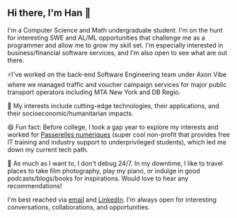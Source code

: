 ## Hi there, I'm Han 👋

<!--
**hannguyen0712/hannguyen0712** is a ✨ _special_ ✨ repository because its `README.md` (this file) appears on your GitHub profile.

Here are some ideas to get you started:

- 🔭 I’m currently working on ...
- 🌱 I’m currently learning ...
- 👯 I’m looking to collaborate on ...
- 🤔 I’m looking for help with ...
- 💬 Ask me about ...
- 📫 How to reach me: ...
- 😄 Pronouns: ...
- ⚡ Fun fact: ...
-->

I'm a Computer Science and Math undergraduate student. I'm on the hunt for interesting SWE and AL/ML opportunities that challenge me as a programmer and allow me to grow my skill set. I'm especially interested in business/financial software services, and I'm also open to see what are out there.

⚡I've worked on the back-end Software Engineering team under Axon Vibe where we managed traffic and voucher campaign services for major public transport operators including MTA New York and DB Regio.

🔭 My interests include cutting-edge technologies, their applications, and their socioeconomic/humanitarian impacts.

😄 Fun fact: Before college, I took a gap year to explore my interests and worked for [Passerelles numériques](https://www.passerellesnumeriques.org/) (super cool non-profit that provides free IT training and industry support to underprivileged students), which led me down my current tech path.

🌱 As much as I want to, I don't debug 24/7. In my downtime, I like to travel places to take film photography, play my piano, or indulge in good podcasts/blogs/books for inspirations. Would love to hear any recommendations! 


I'm best reached via [email](mailto:hannguyen0712@gmail.com) and [LinkedIn](https://www.linkedin.com/in/hannguyen0712/). I'm always open for interesting conversations, collaborations, and opportunities.
